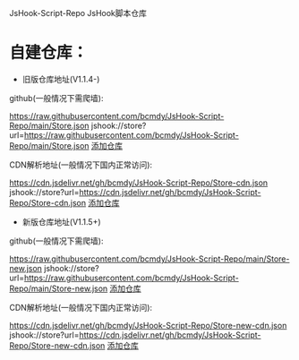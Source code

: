 JsHook-Script-Repo
JsHook脚本仓库

# 自建仓库：
- 旧版仓库地址(V1.1.4-)

github(一般情况下需爬墙):

https://raw.githubusercontent.com/bcmdy/JsHook-Script-Repo/main/Store.json
jshook://store?url=https://raw.githubusercontent.com/bcmdy/JsHook-Script-Repo/main/Store.json
[添加仓库](jshook://store?url=https://raw.githubusercontent.com/bcmdy/JsHook-Script-Repo/main/Store.json)

CDN解析地址(一般情况下国内正常访问):

https://cdn.jsdelivr.net/gh/bcmdy/JsHook-Script-Repo/Store-cdn.json
jshook://store?url=https://cdn.jsdelivr.net/gh/bcmdy/JsHook-Script-Repo/Store-cdn.json
[添加仓库](jshook://store?url=https://cdn.jsdelivr.net/gh/bcmdy/JsHook-Script-Repo/Store-cdn.json)

- 新版仓库地址(V1.1.5+)

github(一般情况下需爬墙):

https://raw.githubusercontent.com/bcmdy/JsHook-Script-Repo/main/Store-new.json
jshook://store?url=https://raw.githubusercontent.com/bcmdy/JsHook-Script-Repo/main/Store-new.json
[添加仓库](jshook://store?url=https://raw.githubusercontent.com/bcmdy/JsHook-Script-Repo/main/Store-new.json)

CDN解析地址(一般情况下国内正常访问):

https://cdn.jsdelivr.net/gh/bcmdy/JsHook-Script-Repo/Store-new-cdn.json
jshook://store?url=https://cdn.jsdelivr.net/gh/bcmdy/JsHook-Script-Repo/Store-new-cdn.json
[添加仓库](jshook://store?url=https://cdn.jsdelivr.net/gh/bcmdy/JsHook-Script-Repo/Store-new-cdn.json)

